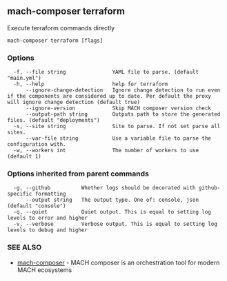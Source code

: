 ## mach-composer terraform

Execute terraform commands directly

```
mach-composer terraform [flags]
```

### Options

```
  -f, --file string               YAML file to parse. (default "main.yml")
  -h, --help                      help for terraform
      --ignore-change-detection   Ignore change detection to run even if the components are considered up to date. Per default the proxy will ignore change detection (default true)
      --ignore-version            Skip MACH composer version check
      --output-path string        Outputs path to store the generated files. (default "deployments")
  -s, --site string               Site to parse. If not set parse all sites.
      --var-file string           Use a variable file to parse the configuration with.
  -w, --workers int               The number of workers to use (default 1)
```

### Options inherited from parent commands

```
  -g, --github          Whether logs should be decorated with github-specific formatting
      --output string   The output type. One of: console, json (default "console")
  -q, --quiet           Quiet output. This is equal to setting log levels to error and higher
  -v, --verbose         Verbose output. This is equal to setting log levels to debug and higher
```

### SEE ALSO

* [mach-composer](mach-composer.md)	 - MACH composer is an orchestration tool for modern MACH ecosystems


